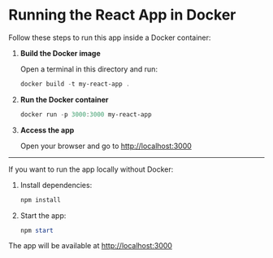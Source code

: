 # Running the React App in Docker

Follow these steps to run this app inside a Docker container:

1. **Build the Docker image**

   Open a terminal in this directory and run:

   ```powershell
   docker build -t my-react-app .
   ```

2. **Run the Docker container**

   ```powershell
   docker run -p 3000:3000 my-react-app
   ```

3. **Access the app**

   Open your browser and go to [http://localhost:3000](http://localhost:3000)

---

If you want to run the app locally without Docker:

1. Install dependencies:
   ```powershell
   npm install
   ```
2. Start the app:
   ```powershell
   npm start
   ```

The app will be available at [http://localhost:3000](http://localhost:3000)
